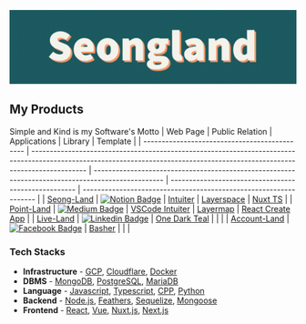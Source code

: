 [![seongland](seongland.gif)](https://www.seongland.com)

## My Products
Simple and Kind is my Software's Motto
| Web Page                                      | Public Relation                                                                                                                                                             | Applications                                                                                      | Library                                              | Template                                                          |
| --------------------------------------------- | --------------------------------------------------------------------------------------------------------------------------------------------------------------------------- | ------------------------------------------------------------------------------------------------- | ---------------------------------------------------- | ----------------------------------------------------------------- |
| [Seong-Land](https://www.seongland.com)           | [![Notion Badge](https://img.shields.io/badge/Notion-white?style=round-square&logo=notion&logoColor=black)](https://doc.seongland.com)                                      | [Intuiter](https://github.com/seonglae/intuiter)                                                  | [Layerspace](https://github.com/seonglae/layerspace) | [Nuxt TS](https://github.com/seonglae/nuxt-ts-template)           |
| [Point-Land](https://point.seongland.com)     | [![Medium Badge](https://img.shields.io/badge/Medium-black?style=round-square&logo=medium&logoColor=white)](https://seongland.medium.com/)                                  | [VSCode Intuiter](https://marketplace.visualstudio.com/items?itemName=seonglae.terminal-intuiter) | [Layermap](https://github.com/seonglae/mapspace)     | [React Create App](https://github.com/seonglae/react-js-template) |
| [Live-Land](https://live.seongland.com)       | [![Linkedin Badge](https://img.shields.io/badge/LinkedIn-blue?style=round-square&logo=LinkedIn&logoColor=white)](https://www.linkedin.com/in/seonglae/)                     | [One Dark Teal](https://marketplace.visualstudio.com/items?itemName=seonglae.one-dark-teal)       |                                                      |                                                                   |
| [Account-Land](https://account.seongland.com) | [![Facebook Badge](https://img.shields.io/badge/Facebook-1877f2?style=round-square&logo=facebook&logoColor=white)](https://www.facebook.com/profile.php?id=100006296858033) | [Basher](https://github.com/seonglae/basher)                                                      |                                                      |                                                                   |

### Tech Stacks

- **Infrastructure** -
  [GCP](https://doc.seongland.com/GCP-dc29aee7d3da4cfbaed3f8bce47e8424),
  [Cloudflare](https://doc.seongland.com/Cloudflare-878e4d0e330a430f9b2fe653de49c523),
  [Docker](https://doc.seongland.com/Docker-103c7b90450f45bda55b9b75d0d9e73a)
- **DBMS** -
  [MongoDB](https://doc.seongland.com/mongoDB-2444695fc9c64c75b982098bbb93b5e1),
  [PostgreSQL](https://doc.seongland.com/PostgreSQL-3ae3f466dca04db5a5e1d1f8560f1cfb),
  [MariaDB](https://doc.seongland.com/MySQL-baf7441d97e54fb08d931374e9afdfbe)
- **Language** -
  [Javascript](https://doc.seongland.com/JavaScript-d8251729bdf14178bd7f08044cd0810a),
  [Typescript](https://doc.seongland.com/Typescript-c30005ca7aeb48189fb2fbf9acad81e3),
  [CPP](https://doc.seongland.com/C-0716826a645c48d6875b047db04ade44),
  [Python](https://doc.seongland.com/Python-620b70e49f334d789295ba5c5ad27878)
- **Backend** -
  [Node.js](https://doc.seongland.com/Node-js-b3411b9468054be79ee52339f9060bb2),
  [Feathers](https://doc.seongland.com/Feathers-e1b8acbc3f354aada48afe48e00c222c),
  [Sequelize](https://doc.seongland.com/sequelize-eb27e316933f437896497aad33634535),
  [Mongoose](https://doc.seongland.com/Mongoose-1dd2af4c70254bfb8fc48ffe87dfbfab)
- **Frontend** -
  [React](https://doc.seongland.com/React-6be17656bd6e4fc79074ced55e7f61fd),
  [Vue](https://doc.seongland.com/Vue-f1e411ee22464799b47cad2c83cee06f),
  [Nuxt.js](https://doc.seongland.com/Nuxt-f622f76b0cb64b3dae70c11ddc544114),
  [Next.js](https://doc.seongland.com/Next-js-a75e711438774ea5aaffeb913b3173f0)
